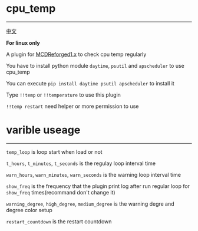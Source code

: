 # cpu_temp
-----
[中文](https://github.com/rickyhoho/cpu_temp/blob/master/README_cn.md)

**For linux only**

A plugin for [MCDReforged1.x](https://github.com/Fallen-Breath/MCDReforged) to check cpu temp regularly

You have to install python module `daytime`, `psutil` and `apscheduler` to use cpu_temp

You can execute `pip install daytime psutil apscheduler` to install it

Type `!!temp` or `!!temperature` to use this plugin

`!!temp restart` need helper or more permission to use

# varible useage
-----

`temp_loop` is loop start when load or not

`t_hours`, `t_minutes`, `t_seconds` is the regulay loop interval time

`warn_hours`, `warn_minutes`, `warn_seconds` is the warning loop interval time

`show_freq` is the frequency that the plugin print log after run regular loop for `show_freq` times(recommand don't change it)

`warning_degree`, `high_degree`, `medium_degree` is the warning degre and degree color setup

`restart_countdown` is the restart countdown
